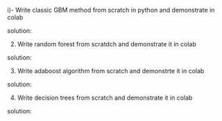 

 

i)- Write classic GBM method from scratch in python and demonstrate in colab

solution:


 

2) Write random forest from scratdch and demonstrate it in colab

solution:

 

3) Write adaboost algorithm from scratch and demonstrte it in colab

solution:



4) Write decision trees from scratch and demonstrate it in colab

solution:

 



 

